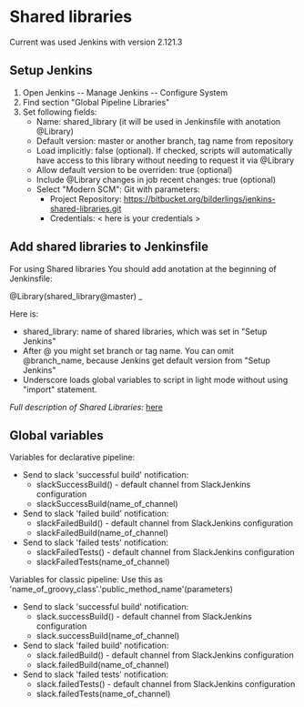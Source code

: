 # Shared libraries
Current was used Jenkins with version 2.121.3
## Setup Jenkins
1. Open Jenkins -- Manage Jenkins -- Configure System
2. Find section "Global Pipeline Libraries"
3. Set following fields:
	* Name: shared_library (it will be used in Jenkinsfile with anotation @Library)
	* Default version: master or another branch, tag name from repository
	* Load implicitly: false (optional). If checked, scripts will automatically have access to this library without needing to request it via @Library
	* Allow default version to be overriden: true (optional)
	* Include @Library changes in job recent changes: true (optional)
	* Select "Modern SCM": Git with parameters:
		* Project Repository: https://bitbucket.org/bilderlings/jenkins-shared-libraries.git
		* Credentials: < here is your credentials >

## Add shared libraries to Jenkinsfile
For using Shared libraries You should add anotation at the beginning of Jenkinsfile: 

@Library(shared_library@master) _

Here is:

* shared_library: name of shared libraries, which was set in "Setup Jenkins"
* After @ you might set branch or tag name. You can omit @branch_name, because Jenkins get default version from "Setup Jenkins"
* Underscore loads global variables to script in light mode without using "import" statement.

*Full description of Shared Libraries:* [here](https://jenkins.io/doc/book/pipeline/shared-libraries/)  

## Global variables


Variables for declarative pipeline:

* Send to slack 'successful build' notification:
	* slackSuccessBuild() - default channel from SlackJenkins configuration
	* slackSuccessBuild(name_of_channel)
* Send to slack 'failed build' notification:
	* slackFailedBuild() - default channel from SlackJenkins configuration
	* slackFailedBuild(name_of_channel)
* Send to slack 'failed tests' notification:
	* slackFailedTests() - default channel from SlackJenkins configuration
	* slackFailedTests(name_of_channel)


Variables for classic pipeline:
Use this as 'name_of_groovy_class'.'public_method_name'(parameters)

* Send to slack 'successful build' notification:
	* slack.successBuild() - default channel from SlackJenkins configuration
	* slack.successBuild(name_of_channel)
* Send to slack 'failed build' notification:
	* slack.failedBuild() - default channel from SlackJenkins configuration
	* slack.failedBuild(name_of_channel)
* Send to slack 'failed tests' notification:
	* slack.failedTests() - default channel from SlackJenkins configuration
	* slack.failedTests(name_of_channel)
